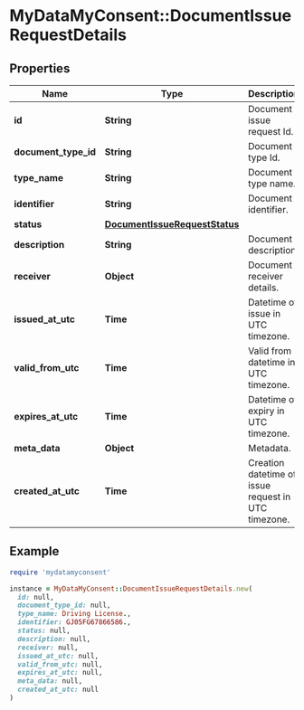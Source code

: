 # MyDataMyConsent::DocumentIssueRequestDetails

## Properties

| Name | Type | Description | Notes |
| ---- | ---- | ----------- | ----- |
| **id** | **String** | Document issue request Id. |  |
| **document_type_id** | **String** | Document type Id. |  |
| **type_name** | **String** | Document type name. |  |
| **identifier** | **String** | Document identifier. |  |
| **status** | [**DocumentIssueRequestStatus**](DocumentIssueRequestStatus.md) |  |  |
| **description** | **String** | Document description. |  |
| **receiver** | **Object** | Document receiver details. |  |
| **issued_at_utc** | **Time** | Datetime of issue in UTC timezone. |  |
| **valid_from_utc** | **Time** | Valid from datetime in UTC timezone. |  |
| **expires_at_utc** | **Time** | Datetime of expiry in UTC timezone. | [optional] |
| **meta_data** | **Object** | Metadata. | [optional] |
| **created_at_utc** | **Time** | Creation datetime of issue request in UTC timezone. |  |

## Example

```ruby
require 'mydatamyconsent'

instance = MyDataMyConsent::DocumentIssueRequestDetails.new(
  id: null,
  document_type_id: null,
  type_name: Driving License.,
  identifier: GJ05FG67866586.,
  status: null,
  description: null,
  receiver: null,
  issued_at_utc: null,
  valid_from_utc: null,
  expires_at_utc: null,
  meta_data: null,
  created_at_utc: null
)
```

